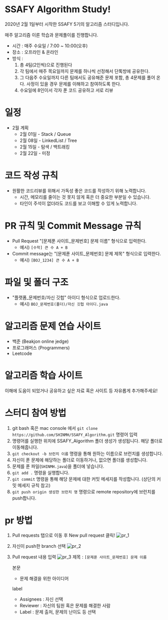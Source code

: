 # SSAFY Algorithm Study! 
2020년 2월 1일부터 시작한 SSAFY 5기의 알고리즘 스터디입니다.

매주 알고리즘 이론 학습과 문제풀이를 진행합니다.

* 시간 : 매주 수요일 / 7:00 ~ 10:00(오후)
* 장소 : 오프라인 & 온라인
* 방식 :
    1. 총 4팀(2인씩)으로 진행된다
    2. 각 팀에서 매주 목요일까지 문제를 하나씩 선정해서 단톡방에 공유한다. 
    3. 그 다음주 수요일까지 다른 팀에서도 공유해준 문제 포함, 총 4문제를 풀어 온다. 사정이 있을 경우 문제를 이해하고 참여하도록 한다.
    4. 수요일에 8인이서 각자 푼 코드 공유하고 서로 리뷰

# 일정
* 2월 계획
    * 2월 01일 - Stack / Queue
    * 2월 08일 - LinkedList / Tree
    * 2월 15일 - 탐색 / 백트래킹
    * 2월 22일 - 미정
 
# 코드 작성 규칙
* 원활한 코드리뷰를 위해서 가독성 좋은 코드를 작성하기 위해 노력합니다. 
    * 시간, 메모리를 줄이는 것 못지 않게 혹은 더 중요한 부분일 수 있습니다.
    * 타인이 주석이 없더라도 코드를 보고 이해할 수 있게 노력합니다.

# PR 규칙 및 Commit Message 규칙
* Pull Request "[문제푼 사이트_문제번호] 문제 이름" 형식으로 입력한다.   
    * 예시) `[수학] 큰 수 A + B`
* Commit message는 "[문제푼 사이트_문제번호] 문제 제목" 형식으로 입력한다.
    * 예시) `[BOJ_1234] 큰 수 A + B`
# 파일 및 폴더 구조
* "플랫폼_문제번호/자신 깃헙" 아이디 형식으로 업로드한다.
    * 예시) `BOJ_문제번호(폴더)/자신 깃헙 아이디.java` 

# 알고리즘 문제 연습 사이트
* 백준 (Beakjon online jedge)
* 프로그래머스 (Programmers)
* Leetcode

# 알고리즘 학습 사이트
이해에 도움이 되었거나 공유하고 싶은 자료 혹은 사이트 등 자유롭게 추가해주세요!

# 스터디 참여 방법
1. git bash 혹은 mac console 에서 `git clone https://github.com/SHINMH/SSAFY_Algorithm.git` 명령어 입력
2. 명령어를 실행한 위치에 SSAFY_Algorithm 폴더 생성가 생성됩니다. 해당 폴더로 이동해줍니다.
3. `git checkout -b 브런치 이름` 명령을 통해 원하는 이름으로 브런치를 생성합니다.
4. 자신이 푼 문제에 해당하는 폴더로 이동하거나, 없으면 폴더를 생성합니다.
5. 문제를 푼 파일(`SHINMH.java`)을 폴더에 넣습니다.
6. `git add .` 명령을 실행합니다.
7. `git commit` 명령을 통해 해당 문제에 대한 커밋 메세지를 작성합니다. (상단의 커밋 메세지 규칙 참고)
8. `git push origin 생성한 브런치 명` 명령으로 remote repository에 브런치를 push합니다.
 
# pr 방법
1. Pull requests 탭으로 이동 후 New pull request 클릭!
![pr_1](/static/pr_1.png)

2. 자신이 push한 branch 선택
![pr_2](/static/pr_2.png)

3. Pull request 내용 입력
    ![pr_3](/static/pr_3.png)
    제목 : `[문제푼 사이트_문제번호] 문제 이름`

    본문
     * 문제 해결을 위한 아이디어
    
    label
     * Assignees : 자신 선택
     * Reviewer : 자신의 팀원 혹은 문제를 해결한 사람
     * Label : 문제 출처, 문제의 난이도 등 선택
    
 